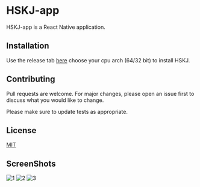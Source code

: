 # HSKJ-app

HSKJ-app is a React Native application.

## Installation

Use the release tab [here](https://github.com/HKSJ-Unlimited/HSKJ-app/releases) choose your cpu arch (64/32 bit) to install HSKJ.

## Contributing
Pull requests are welcome. For major changes, please open an issue first to discuss what you would like to change.

Please make sure to update tests as appropriate.

## License
[MIT](https://choosealicense.com/licenses/mit/)

## ScreenShots

![1](https://user-images.githubusercontent.com/10401638/78344072-745ef080-75b9-11ea-903e-8577851d1602.jpg)
![2](https://user-images.githubusercontent.com/10401638/78344065-70cb6980-75b9-11ea-965a-0d8400a50c29.jpg)
![3](https://user-images.githubusercontent.com/10401638/78344069-732dc380-75b9-11ea-8589-519f0f604ccf.jpg)


